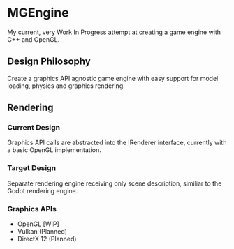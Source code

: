 # MGEngine
My current, very Work In Progress attempt at creating a game engine with C++ and OpenGL.

## Design Philosophy
Create a graphics API agnostic game engine with easy support for model loading, physics and graphics rendering.

## Rendering

### Current Design
Graphics API calls are abstracted into the IRenderer interface, currently with a basic OpenGL implementation.

### Target Design
Separate rendering engine receiving only scene description, similiar to the Godot rendering engine.

### Graphics APIs
- OpenGL [WIP]
- Vulkan (Planned)
- DirectX 12 (Planned)
